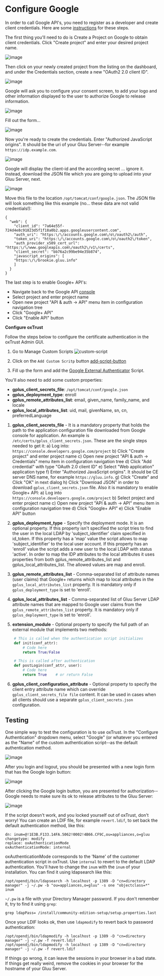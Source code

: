 # Configure Google

In order to call Google API's, you need to register as a developer and
create client credentials. Here are some
[instructions](https://developers.google.com/identity/protocols/OAuth2)
for these steps.

The first thing you'll need to do is Create a Project on Google to obtain
client credentials. Click "Create project" and enter your desired
project name.

![image](../img/admin-guide/multi-factor/01-create-project.png)

Then click on your newly created project from the listing on the
dashboard, and under the Credentials section, create a new "OAuth2 2.0
client ID". 

![image](../img/admin-guide/multi-factor/02-create-oauth2-creds.png)

Google will ask you to configure your consent screen, to add your logo
and other information displayed to the user to authorize Google to
release information.

![image](../img/admin-guide/multi-factor/03-create-oauth2-creds.png)

Fill out the form...

![image](../img/admin-guide/multi-factor/04-configure-authorization-page.png)

Now you're ready to create the credentials. Enter "Authorized JavaScript
origins". It should be the uri of your Gluu Server--for example
`https://idp.example.com`.

![image](../img/admin-guide/multi-factor/05-create-oauth2-creds.png)

Google will display the client-id and the according secret ... ignore
it. Instead, download the JSON file which you are going to upload into
your Gluu Server, next.

![image](../img/admin-guide/multi-factor/06-download_json.png)

Move this file to the location `/opt/tomcat/conf/google.json`. The JSON
file will look something like this example (no... these data are not
valid credentials!):

```
{
  "web": {
    "client_id": "7a64e55f-724d4e8c91823d5f1f18a0b2.apps.googleusercontent.com",
    "auth_uri": "https:\/\/accounts.google.com\/o\/oauth2\/auth",
    "token_uri": "https:\/\/accounts.google.com\/o\/oauth2\/token",
    "auth_provider_x509_cert_url": "https:\/\/www.googleapis.com\/oauth2\/v1\/certs",
    "client_secret": "bb76a2c99be94e35b874",
    "javascript_origins": [
    "https:\/\/brookie.gluu.info"
    ]
  }
}
```

The last step is to enable Google+ API's:

- Navigate back to the Google API [console](https://console.developers.google.com/project)
- Select project and enter project name
- Open new project "API & auth -> API" menu item in configuration navigation tree
- Click "Google+ API"
- Click "Enable API" button

**Configure oxTrust**

Follow the steps below to configure the certificate authentication in the oxTrust Admin GUI.

1. Go to Manage Custom Scripts
![custom-script](../img/admin-guide/multi-factor/custom-script.png)

2. Click on the `Add Custom Scritp` button
[add-script-button](../img/admin-guide/multi-factor/add-script-button.png)

3. Fill up the form and add the [Google External Authenticator](./GooglePlusExternalAuthenticator.py) Script.

You'll also need to add some custom properties:

 * __gplus_client_secrets_file__: `/opt/tomcat/conf/google.json`
 * __gplus_deployment_type__: enroll
 * __gplus_remote_attributes_list__: email, given_name, family_name, and locale
 * __gplus_local_attributes_list__: uid, mail, givenName, sn, cn, preferredLanguage

1. __gplus_client_secrets_file__ - It is a mandatory property that holds
   the path to the application configuration file downloaded from Google
   console for application. An example is `/etc/certs/gplus_client_secrets.json`.
   These are the single steps needed to get it:
    a) Log into: `https://console.developers.google.com/project`
    b) Click "Create project" and enter project name
    c) Open new project "API & auth -> Credentials" menu item in configuration navigation tree
    d) Click "Add credential" with type "OAuth 2.0 client ID"
    e) Select "Web application" application type
    f) Enter "Authorized JavaScript origins". It should be CE server DNS
       name, for example `https://gluu.info`.
    g) Click "Create" and Click "OK" in next dialog
    h) Click "Download JSON" in order to download
       `gplus_client_secrets.json` file.
    Also it is mandatory to enable Google+ API:
    a) Log into `https://console.developers.google.com/project`
    b) Select project and enter project name
    c) Open new project "API & auth -> API" menu item in configuration navigation tree
    d) Click "Google+ API"
    e) Click "Enable API" button

2. __gplus_deployment_type__ - Specify the deployment mode. It is an
optional property. If this property isn't specified the script tries to
find the user in the local LDAP by 'subject_identifier' claim specified
in id_token. If this property has a 'map' value the script allows to map
'subject_identifier' to the local user account. If this property has an
'enroll' value the script adds a new user to the local LDAP with status
'active'. In order to map the IDP attributes to the local attributes it
uses properties from both gplus_remote_attributes_list and
gplus_local_attributes_list. The allowed values are map and enroll.

3. __gplus_remote_attributes_list__ - Comma-separated list of attribute
names (user claims) that Google+ returns which map to local attributes
in the `gplus_local_attributes_list` property. It is mandatory only if
`gplus_deployment_type` is set to 'enroll'.

4. __gplus_local_attributes_list__ - Comma-separated list of Gluu Server
LDAP attribute names that are mapped to Google user claims from the
`gplus_remote_attributes_list` property. It is mandatory only if
`gplus_deployment_type` is set to 'enroll'.

5. __extension_module__ - Optional property to specify the full path of
an external module that implements two methods:

```python
    # This is called when the authentication script initializes
    def init(conf_attr):
        # Code here
        return True/False

    # This is called after authentication
    def postLogin(conf_attr, user):
        # Code here
        return True    # or return False
```

6. __gplus_client_configuration_attribute__ - Optional property to
specify the client entry attribute name which can override
`gplus_client_secrets_file file` content. It can be used in cases when
all clients should use a separate `gplus_client_secrets.json`
configuration.

## Testing

One simple way to test the configuration is to use oxTrust. In the
"Configure Authentication" dropdown menu, select "Google" (or whatever
you entered as the "Name" of the custom authentication script--as the
default authentication method.

![image](../img/admin-guide/multi-factor/08-select_default_authentication.png)

After you login and logout, you should be presented with a new login
form that has the Google login button:

![image](../img/admin-guide/multi-factor/09-google-authentication-button.png)

After clicking the Google login button, you are presented for
authorization--Google needs to make sure its ok to release attributes to
the Gluu Server:

![image](../img/admin-guide/multi-factor/10-google-authorization.png)

If the script doesn't work, and you locked yourself out of oxTrust,
don't worry! You can create an LDIF file, for example `revert.ldif`, to
set back the default authentication method, like this:

```
dn: inum=@!1E3B.F133.14FA.5062!0002!4B66.CF9C,ou=appliances,o=gluu
changetype: modify
replace: oxAuthenticationMode
oxAuthenticationMode: internal
```

oxAuthenticationMode corresponds to the 'Name' of the customer
authentication script in oxTrust. Use `internal` to revert to the
default LDAP authentication. You'll have to change the `inum` with the
`inum` of your installation. You can find it using ldapsearch like this:

```
/opt/opendj/bin/ldapsearch -h localhost -p 1389 -D "cn=directory manager" -j ~/.pw -b "ou=appliances,o=gluu" -s one "objectclass=*" inum
```

`~/.pw` is a file with your Directory Manager password. If you don't
remember it, try to find it using `grep`: 

```
grep ldapPass= /install/community-edition-setup/setup.properties.last
```

Once your LDIF looks ok, then use `ldapmodify` to revert back to
password authentication:

```
/opt/opendj/bin/ldapmodify -h localhost -p 1389 -D "cn=directory manager" -j ~/.pw -f revert.ldif
/opt/opendj/bin/ldapmodify -h localhost -p 1389 -D "cn=directory manager" -j ~/.pw -f revert.ldif
```

If things go wrong, it can leave the sessions in your browser in a bad
state. If things get really weird, remove the cookies in your browser
for the hostname of your Gluu Server.